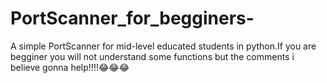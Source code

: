 # PortScanner_for_begginers-
A simple PortScanner for mid-level educated students in python.If you are begginer you will not understand some functions but the comments i believe gonna help!!!!😂😂😂


